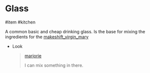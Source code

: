 # Glass

#item
#kitchen

A common basic and cheap drinking glass. Is the base for mixing the ingredients for the [makeshift_virgin_mary](items/makeshift_virgin_mary.md)

- Look
  > [marjorie](characters/marjorie.md)
  >
  > I can mix something in there.